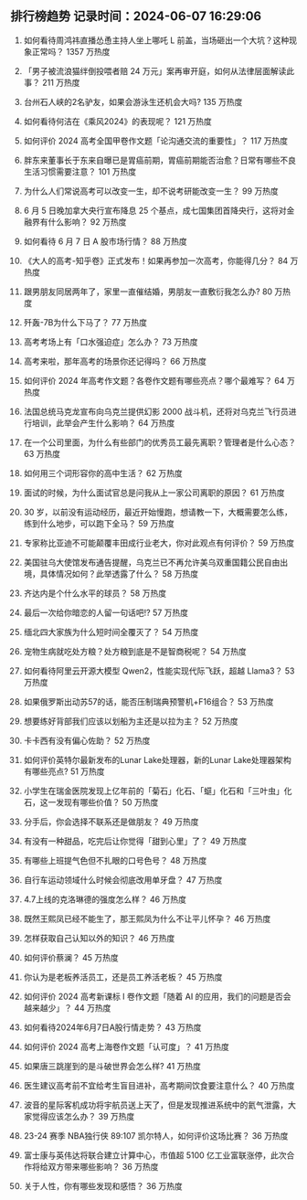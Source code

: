 
## 排行榜趋势 记录时间：2024-06-07 16:29:06
  
  1. 如何看待周鸿祎直播怂恿主持人坐上哪吒 L 前盖，当场砸出一个大坑？这种现象正常吗？ 1357 万热度
    
  2. 「男子被流浪猫绊倒投喂者赔 24 万元」案再审开庭，如何从法律层面解读此事？ 211 万热度
    
  3. 台州石人峡的2名驴友，如果会游泳生还机会大吗? 135 万热度
    
  4. 如何看待何洁在《乘风2024》的表现呢？ 121 万热度
    
  5. 如何评价 2024 高考全国甲卷作文题「论沟通交流的重要性」？ 117 万热度
    
  6. 胖东来董事长于东来自曝已是胃癌前期，胃癌前期能否治愈？日常有哪些不良生活习惯需要注意？ 101 万热度
    
  7. 为什么人们常说高考可以改变一生，却不说考研能改变一生？ 99 万热度
    
  8. 6 月 5 日晚加拿大央行宣布降息 25 个基点，成七国集团首降央行，这将对金融界有什么影响？ 92 万热度
    
  9. 如何看待 6 月 7 日 A 股市场行情？ 88 万热度
    
  10. 《大人的高考-知乎卷》正式发布！如果再参加一次高考，你能得几分？ 84 万热度
    
  11. 跟男朋友同居两年了，家里一直催结婚，男朋友一直敷衍我怎么办? 80 万热度
    
  12. 歼轰-7B为什么下马了？ 77 万热度
    
  13. 高考考场上有「口水强迫症」怎么办？ 73 万热度
    
  14. 高考来啦，那年高考的场景你还记得吗？ 66 万热度
    
  15. 如何评价 2024 年高考作文题？各卷作文题有哪些亮点？哪个最难写？ 64 万热度
    
  16. 法国总统马克龙宣布向乌克兰提供幻影 2000 战斗机，还将对乌克兰飞行员进行培训，此举会产生什么影响？ 64 万热度
    
  17. 在一个公司里面，为什么有些部门的优秀员工最先离职？管理者是什么心态？ 63 万热度
    
  18. 如何用三个词形容你的高中生活？ 62 万热度
    
  19. 面试的时候，为什么面试官总是问我从上一家公司离职的原因？ 61 万热度
    
  20. 30 岁，以前没有运动经历，最近开始慢跑，想请教一下，大概需要怎么练，练到什么地步，可以跑下全马？ 59 万热度
    
  21. 专家称比亚迪不可能颠覆丰田成行业老大，你对此观点有何评价？ 59 万热度
    
  22. 美国驻乌大使馆发布通告提醒，乌克兰已不再允许美乌双重国籍公民自由出境，具体情况如何？此举透露了什么？ 58 万热度
    
  23. 齐达内是个什么水平的球员？ 58 万热度
    
  24. 最后一次给你暗恋的人留一句话吧!? 57 万热度
    
  25. 缅北四大家族为什么短时间全覆灭了？ 54 万热度
    
  26. 宠物生病就吃处方粮？处方粮到底是不是智商税呢？ 54 万热度
    
  27. 如何看待阿里云开源大模型 Qwen2，性能实现代际飞跃，超越 Llama3？ 53 万热度
    
  28. 如果俄罗斯出动苏57的话，能否压制瑞典预警机+F16组合？ 53 万热度
    
  29. 想要练好背部我们应该以划船为主还是以拉为主？ 52 万热度
    
  30. 卡卡西有没有偏心佐助？ 52 万热度
    
  31. 如何评价英特尔最新发布的Lunar Lake处理器，新的Lunar Lake处理器架构有哪些亮点? 51 万热度
    
  32. 小学生在瑞金医院发现上亿年前的「菊石」化石、「䗴」化石和「三叶虫」化石，这一发现有哪些价值？ 50 万热度
    
  33. 分手后，你会选择不联系还是做朋友？ 49 万热度
    
  34. 有没有一种甜品，吃完后让你觉得「甜到心里」了？ 49 万热度
    
  35. 有哪些上班提气色但不扎眼的口号色号？ 48 万热度
    
  36. 自行车运动领域什么时候会彻底改用单牙盘？ 47 万热度
    
  37. 4.7上线的克洛琳德的强度怎么样？ 46 万热度
    
  38. 既然王熙凤已经不能生了，那王熙凤为什么不让平儿怀孕？ 46 万热度
    
  39. 怎样获取自己认知以外的知识？ 46 万热度
    
  40. 如何评价蔡澜？ 45 万热度
    
  41. 你认为是老板养活员工，还是员工养活老板？ 45 万热度
    
  42. 如何评价 2024 高考新课标 I 卷作文题「随着 AI 的应用，我们的问题是否会越来越少」？ 44 万热度
    
  43. 如何看待2024年6月7日A股行情走势？ 43 万热度
    
  44. 如何评价 2024 高考上海卷作文题「认可度」？ 41 万热度
    
  45. 如果唐三跳崖到的是斗破世界会怎么样? 41 万热度
    
  46. 医生建议高考前不宜给考生盲目进补，高考期间饮食要注意什么？ 40 万热度
    
  47. 波音的星际客机成功将宇航员送上天了，但是发现推进系统中的氦气泄露，大家觉得应该怎么办？ 39 万热度
    
  48. 23-24 赛季 NBA独行侠 89:107 凯尔特人，如何评价这场比赛？ 36 万热度
    
  49. 富士康与英伟达将联合建立计算中心，市值超 5100 亿工业富联涨停，此次合作将给双方带来哪些影响？ 36 万热度
    
  50. 关于人性，你有哪些发现和感悟？ 36 万热度
    